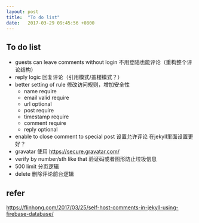 ```yaml
---
layout: post
title:  "To do list"
date:   2017-03-29 09:45:56 +0800
---
```

## To do list ##
- guests can leave comments without login 不用登陆也能评论（重构整个评论结构）
- reply logic 回复评论（引用模式/盖楼模式？）
- better setting of rule 修改访问规则，增加安全性
    - name require
    - email valid require
    - url optional
    - post require
    - timestamp require
    - comment require
    - reply optional
- enable to close comment to special post 设置允许评论 在jekyll里面设置更好？
- gravatar 使用 https://secure.gravatar.com/
- verify by number/sth like that 验证码或者图形防止垃圾信息
- 500 limit 分页逻辑
- delete 删除评论前台逻辑

## refer ##

https://flinhong.com/2017/03/25/self-host-comments-in-jekyll-using-firebase-database/ 
